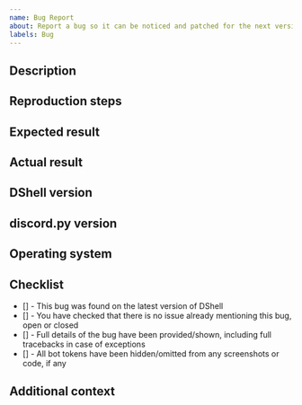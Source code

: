 ```yaml
---
name: Bug Report
about: Report a bug so it can be noticed and patched for the next version
labels: Bug
---
```


## Description

<!--Describe the bug here-->

## Reproduction steps

<!--Is it possible to replicate this bug? How would you replicate it? If valid, include code here.-->

## Expected result

<!--What should have been the case? How should it have behaved?-->

## Actual result

<!--What was actually the case? How did it behave?-->

## DShell version

<!--What version of dshell do you have? You can get this by typing `pip show discordshell`.-->

## discord.py version

<!--If using a fork, you can provide its name and version here.-->
<!--Do note however, that help with forks is NOT guaranteed.-->

## Operating system

<!--Provide your OS's name here (Windows 7, Windows 10, MacOS, Linux etc)-->

## Checklist

<!--To check an item in the checklist, put an x between the square brackets without spaces. Like - [x]-->

- [] - This bug was found on the latest version of DShell
- [] - You have checked that there is no issue already mentioning this bug, open or closed
- [] - Full details of the bug have been provided/shown, including full tracebacks in case of exceptions
- [] - All bot tokens have been hidden/omitted from any screenshots or code, if any

## Additional context

<!--This is optional, provide some more context for your bug report here-->